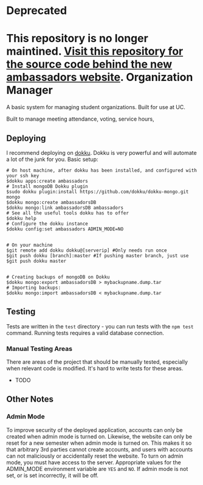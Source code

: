 # Deprecated
This repository is no longer maintined. [Visit this repository for the source
code behind the new ambassadors website](https://github.com/kurtlewi/ceas-ambassadors-website).
Organization Manager
=================
A basic system for managing student organizations. Built for use at UC.

Built to manage meeting attendance, voting, service hours, 


## Deploying
I recommend deploying on [dokku](http://dokku.viewdocs.io/dokku/). Dokku is very powerful and will automate a lot of the junk for you.
Basic setup:
```
# On host machine, after dokku has been installed, and configured with your ssh key
$dokku apps:create ambassadors
# Install mongoDB Dokku plugin
$sudo dokku plugin:install https://github.com/dokku/dokku-mongo.git mongo
$dokku mongo:create ambassadorsDB
$dokku mongo:link ambassadorsDB ambassadors
# See all the useful tools dokku has to offer
$dokku help
# Configure the dokku instance
$dokku config:set ambassadors ADMIN_MODE=NO


# On your machine
$git remote add dokku dokku@[serverip] #Only needs run once
$git push dokku [branch]:master #If pushing master branch, just use $git push dokku master


# Creating backups of mongoDB on Dokku
$dokku mongo:export ambassadorsDB > mybackupname.dump.tar
# Importing backups:
$dokku mongo:import ambassadorsDB < mybackupname.dump.tar
```

## Testing
Tests are written in the `test` directory - you can run tests with the `npm test` command. Running tests requires a valid database connection.
### Manual Testing Areas
There are areas of the project that should be manually tested, especially when relevant code is modified. It's hard to write tests for these areas.
* TODO

## Other Notes

### Admin Mode
To improve security of the deployed application, accounts can only be created when admin mode is turned on. Likewise, the website can only be reset for a new semester when admin mode is turned on. This makes it so that arbitrary 3rd parties cannot create accounts, and users with accounts can not maliciously or accidentally reset the website. To turn on admin mode, you must have access to the server. Appropriate values for the ADMIN_MODE environment variable are `YES` and `NO`. If admin mode is not set, or is set incorrectly, it will be off.
